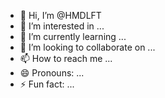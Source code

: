 - 👋 Hi, I’m @HMDLFT
- 👀 I’m interested in ...
- 🌱 I’m currently learning ...
- 💞️ I’m looking to collaborate on ...
- 📫 How to reach me ...
- 😄 Pronouns: ...
- ⚡ Fun fact: ...

<!---
HMDLFT/HMDLFT is a ✨ special ✨ repository because its `README.md` (this file) appears on your GitHub profile.
You can click the Preview link to take a look at your changes.
--->
